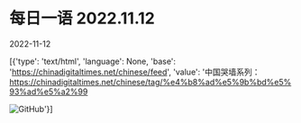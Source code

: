 # 每日一语 2022.11.12

2022-11-12

[{'type': 'text/html', 'language': None, 'base': 'https://chinadigitaltimes.net/chinese/feed', 'value': '中国哭墙系列：https://chinadigitaltimes.net/chinese/tag/%e4%b8%ad%e5%9b%bd%e5%93%ad%e5%a2%99

![GitHub](https://chinadigitaltimes.net/chinese/files/2022/11/20221112_dailyquote.png)'}]